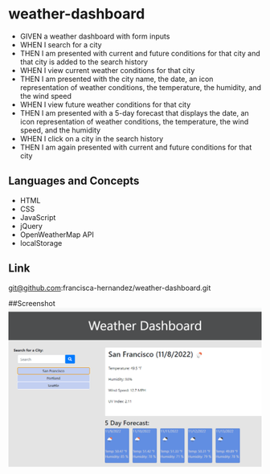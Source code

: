# weather-dashboard
* GIVEN a weather dashboard with form inputs
* WHEN I search for a city
* THEN I am presented with current and future conditions for that city and that city is added to the search history
* WHEN I view current weather conditions for that city
* THEN I am presented with the city name, the date, an icon representation of weather conditions, the temperature, the humidity, and the wind speed
* WHEN I view future weather conditions for that city
* THEN I am presented with a 5-day forecast that displays the date, an icon representation of weather conditions, the temperature, the wind speed, and the humidity
* WHEN I click on a city in the search history
* THEN I am again presented with current and future conditions for that city


## Languages and Concepts
* HTML
* CSS
* JavaScript
* jQuery
* OpenWeatherMap API
* localStorage

## Link
git@github.com:francisca-hernandez/weather-dashboard.git

##Screenshot
![](/assets/Screenshot%202022-11-08%20101045.png)



